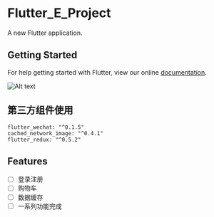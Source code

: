 # Flutter_E_Project

A new Flutter application.

## Getting Started

For help getting started with Flutter, view our online
[documentation](https://flutter.io/).

![Alt text](https://github.com/pj0579/Flutter_E_Project/blob/master/show.gif?raw=true)
## 第三方组件使用
  `flutter_wechat: "^0.1.5"`<br/>
  `cached_network_image: "^0.4.1"`<br/>
  `flutter_redux: "^0.5.2"`<br/>
## Features
- [ ]  登录注册
- [ ]  购物车
- [ ]  数据缓存
- [ ]  一系列功能完成
